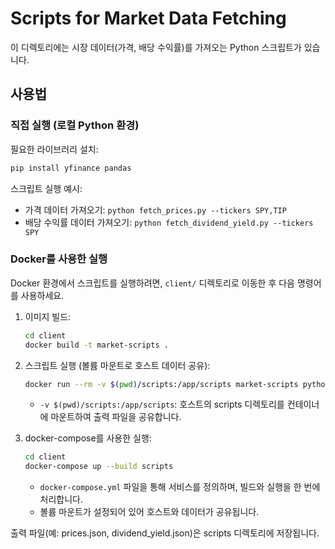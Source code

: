 # Scripts for Market Data Fetching

이 디렉토리에는 시장 데이터(가격, 배당 수익률)를 가져오는 Python 스크립트가 있습니다.

## 사용법

### 직접 실행 (로컬 Python 환경)
필요한 라이브러리 설치:
```bash
pip install yfinance pandas
```

스크립트 실행 예시:
- 가격 데이터 가져오기: `python fetch_prices.py --tickers SPY,TIP`
- 배당 수익률 데이터 가져오기: `python fetch_dividend_yield.py --tickers SPY`

### Docker를 사용한 실행
Docker 환경에서 스크립트를 실행하려면, `client/` 디렉토리로 이동한 후 다음 명령어를 사용하세요.

1. 이미지 빌드:
   ```bash
   cd client
   docker build -t market-scripts .
   ```

2. 스크립트 실행 (볼륨 마운트로 호스트 데이터 공유):
   ```bash
   docker run --rm -v $(pwd)/scripts:/app/scripts market-scripts python fetch_prices.py --tickers SPY,TIP
   ```

   - `-v $(pwd)/scripts:/app/scripts`: 호스트의 scripts 디렉토리를 컨테이너에 마운트하여 출력 파일을 공유합니다.

3. docker-compose를 사용한 실행:
   ```bash
   cd client
   docker-compose up --build scripts
   ```

   - `docker-compose.yml` 파일을 통해 서비스를 정의하며, 빌드와 실행을 한 번에 처리합니다.
   - 볼륨 마운트가 설정되어 있어 호스트와 데이터가 공유됩니다.

출력 파일(예: prices.json, dividend_yield.json)은 scripts 디렉토리에 저장됩니다.